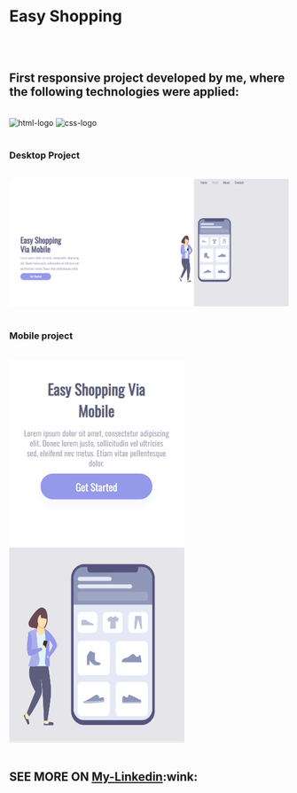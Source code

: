 <h1>Easy Shopping</h1>
<br>
<br>
<h2>First responsive project developed by me, where the following technologies were applied:</h2>
<br>
<img src="https://img.shields.io/badge/HTML5-E34F26?style=for-the-badge&logo=html5&logoColor=white" alt="html-logo">
<img src="https://img.shields.io/badge/CSS-239120?&style=for-the-badge&logo=css3&logoColor=white" alt="css-logo">
<br>
<br>
<h3> Desktop Project </h3>
<br>
<img src="https://github.com/Ricardocrvg19/Easy-shopping/blob/master/img/desktop.png?raw=true">
<br>
<br>
<h3> Mobile project </h3>
<br>
<img src="https://github.com/Ricardocrvg19/Easy-shopping/blob/master/img/mobile.png?raw=true">
<br>
<br> 
<h2> SEE MORE ON <a href="https://www.linkedin.com/in/ricardo-martins-r2730/">My-Linkedin</a>:wink:</h2>
